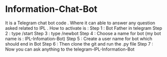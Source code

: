 # Information-Chat-Bot

It is a Telegram chat bot code . Where it can able to answer any question asked related to IPL . 
How to activate is :
Step 1 : Bot Father in telegram
Step 2 : type /start
Step 3 : type /newbot
Step 4 : Choose a name for bot (my bot name is : IPL-Infomation-Bot)
Step 5 : Create a user name for bot which should end in Bot
Step 6 : Then clone the git and run the .py file 
Step 7 : Now you can ask anything to the telegram-IPL-Information-Bot

